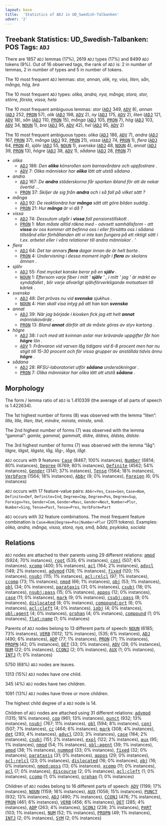 ```yaml
---
layout: base
title:  'Statistics of ADJ in UD_Swedish-Talbanken'
udver: '2'
---
```


## Treebank Statistics: UD_Swedish-Talbanken: POS Tags: `ADJ`

There are 1857 `ADJ` lemmas (17%), 2619 `ADJ` types (17%) and 8499 `ADJ` tokens (9%).
Out of 16 observed tags, the rank of `ADJ` is: 2 in number of lemmas, 2 in number of types and 5 in number of tokens.

The 10 most frequent `ADJ` lemmas: <em>stor, annan, olik, ny, viss, liten, sån, många, hög, bra</em>

The 10 most frequent `ADJ` types:  <em>olika, andra, nya, många, stora, stor, större, första, vissa, hela</em>

The 10 most frequent ambiguous lemmas: <em>stor</em> (<tt><a href="sv_talbanken-pos-ADJ.html">ADJ</a></tt> 349, <tt><a href="sv_talbanken-pos-ADV.html">ADV</a></tt> 8), <em>annan</em> (<tt><a href="sv_talbanken-pos-ADJ.html">ADJ</a></tt> 252, <tt><a href="sv_talbanken-pos-PRON.html">PRON</a></tt> 57), <em>olik</em> (<tt><a href="sv_talbanken-pos-ADJ.html">ADJ</a></tt> 198, <tt><a href="sv_talbanken-pos-ADV.html">ADV</a></tt> 2), <em>ny</em> (<tt><a href="sv_talbanken-pos-ADJ.html">ADJ</a></tt> 175, <tt><a href="sv_talbanken-pos-ADV.html">ADV</a></tt> 2), <em>liten</em> (<tt><a href="sv_talbanken-pos-ADJ.html">ADJ</a></tt> 121, <tt><a href="sv_talbanken-pos-ADV.html">ADV</a></tt> 18), <em>sån</em> (<tt><a href="sv_talbanken-pos-ADJ.html">ADJ</a></tt> 110, <tt><a href="sv_talbanken-pos-PRON.html">PRON</a></tt> 15), <em>många</em> (<tt><a href="sv_talbanken-pos-ADJ.html">ADJ</a></tt> 105, <tt><a href="sv_talbanken-pos-PRON.html">PRON</a></tt> 7), <em>hög</em> (<tt><a href="sv_talbanken-pos-ADJ.html">ADJ</a></tt> 103, <tt><a href="sv_talbanken-pos-ADV.html">ADV</a></tt> 34, <tt><a href="sv_talbanken-pos-NOUN.html">NOUN</a></tt> 1), <em>bra</em> (<tt><a href="sv_talbanken-pos-ADJ.html">ADJ</a></tt> 95, <tt><a href="sv_talbanken-pos-ADV.html">ADV</a></tt> 42), <em>hel</em> (<tt><a href="sv_talbanken-pos-ADJ.html">ADJ</a></tt> 95, <tt><a href="sv_talbanken-pos-ADV.html">ADV</a></tt> 2)

The 10 most frequent ambiguous types:  <em>olika</em> (<tt><a href="sv_talbanken-pos-ADJ.html">ADJ</a></tt> 186, <tt><a href="sv_talbanken-pos-ADV.html">ADV</a></tt> 7), <em>andra</em> (<tt><a href="sv_talbanken-pos-ADJ.html">ADJ</a></tt> 167, <tt><a href="sv_talbanken-pos-PRON.html">PRON</a></tt> 37), <em>många</em> (<tt><a href="sv_talbanken-pos-ADJ.html">ADJ</a></tt> 92, <tt><a href="sv_talbanken-pos-PRON.html">PRON</a></tt> 21), <em>vissa</em> (<tt><a href="sv_talbanken-pos-ADJ.html">ADJ</a></tt> 74, <tt><a href="sv_talbanken-pos-PRON.html">PRON</a></tt> 1), <em>flera</em> (<tt><a href="sv_talbanken-pos-ADJ.html">ADJ</a></tt> 64, <tt><a href="sv_talbanken-pos-PRON.html">PRON</a></tt> 4), <em>själv</em> (<tt><a href="sv_talbanken-pos-ADJ.html">ADJ</a></tt> 55, <tt><a href="sv_talbanken-pos-NOUN.html">NOUN</a></tt> 1), <em>svenska</em> (<tt><a href="sv_talbanken-pos-ADJ.html">ADJ</a></tt> 48, <tt><a href="sv_talbanken-pos-NOUN.html">NOUN</a></tt> 4), <em>annat</em> (<tt><a href="sv_talbanken-pos-ADJ.html">ADJ</a></tt> 39, <tt><a href="sv_talbanken-pos-PRON.html">PRON</a></tt> 13), <em>högre</em> (<tt><a href="sv_talbanken-pos-ADJ.html">ADJ</a></tt> 38, <tt><a href="sv_talbanken-pos-ADV.html">ADV</a></tt> 1), <em>sådana</em> (<tt><a href="sv_talbanken-pos-ADJ.html">ADJ</a></tt> 28, <tt><a href="sv_talbanken-pos-PRON.html">PRON</a></tt> 7)


* <em>olika</em>
  * <tt><a href="sv_talbanken-pos-ADJ.html">ADJ</a></tt> 186: <em>Den <b>olika</b> könsrollen som barnavårdare och uppfostrare .</em>
  * <tt><a href="sv_talbanken-pos-ADV.html">ADV</a></tt> 7: <em>Olika människor har <b>olika</b> lätt att utstå sådana .</em>
* <em>andra</em>
  * <tt><a href="sv_talbanken-pos-ADJ.html">ADJ</a></tt> 167: <em>De <b>andra</b> städerskorna får sparken ibland för att de nekar övertid ...</em>
  * <tt><a href="sv_talbanken-pos-PRON.html">PRON</a></tt> 37: <em>Skiljer de sig från <b>andra</b> och i så fall på vilket sätt ?</em>
* <em>många</em>
  * <tt><a href="sv_talbanken-pos-ADJ.html">ADJ</a></tt> 92: <em>De reaktionära har <b>många</b> sätt att göra bilden suddig .</em>
  * <tt><a href="sv_talbanken-pos-PRON.html">PRON</a></tt> 21: <em>Hur <b>många</b> är vi då ?</em>
* <em>vissa</em>
  * <tt><a href="sv_talbanken-pos-ADJ.html">ADJ</a></tt> 74: <em>Dessutom utgår i <b>vissa</b> fall pensionstillskott .</em>
  * <tt><a href="sv_talbanken-pos-PRON.html">PRON</a></tt> 1: <em>Man måste alltid räkna med - oavsett samhällsform - att <b>vissa</b> av oss kommer att befinna oss i eller försätta oss i sådana tillstånd eller förhållanden att vi inte kan fungera på ett riktigt sätt i t.ex. arbetet eller i våra relationer till andra människor . '</em>
* <em>flera</em>
  * <tt><a href="sv_talbanken-pos-ADJ.html">ADJ</a></tt> 64: <em>Det tar annars <b>flera</b> dagar innan de är helt borta .</em>
  * <tt><a href="sv_talbanken-pos-PRON.html">PRON</a></tt> 4: <em>Undervisning i dessa moment ingår i <b>flera</b> av skolans ämnen .</em>
* <em>själv</em>
  * <tt><a href="sv_talbanken-pos-ADJ.html">ADJ</a></tt> 55: <em>Fast mycket kanske beror på en <b>själv</b> .</em>
  * <tt><a href="sv_talbanken-pos-NOUN.html">NOUN</a></tt> 1: <em>Eftersom varje fiber i mitt ' <b>själv</b> ' , i mitt ' jag ' är märkt av syndafallet , blir varje allvarligt självförverkligande motsatsen till kärlek .</em>
* <em>svenska</em>
  * <tt><a href="sv_talbanken-pos-ADJ.html">ADJ</a></tt> 48: <em>Det prövas nu vid <b>svenska</b> sjukhus .</em>
  * <tt><a href="sv_talbanken-pos-NOUN.html">NOUN</a></tt> 4: <em>Han skall visa intyg på att han kan <b>svenska</b></em>
* <em>annat</em>
  * <tt><a href="sv_talbanken-pos-ADJ.html">ADJ</a></tt> 39: <em>När jag började i kiosken fick jag ett helt <b>annat</b> människovärde .</em>
  * <tt><a href="sv_talbanken-pos-PRON.html">PRON</a></tt> 13: <em>Bland <b>annat</b> därför att de måste göras av styv kartong .</em>
* <em>högre</em>
  * <tt><a href="sv_talbanken-pos-ADJ.html">ADJ</a></tt> 38: <em>I och med att kvinnan axlar mer krävande uppgifter får hon <b>högre</b> lön .</em>
  * <tt><a href="sv_talbanken-pos-ADV.html">ADV</a></tt> 1: <em>Frånvaron vid varven låg tidigare vid 6-8 procent men har nu stigit till 15-30 procent och för vissa grupper av anställda tidvis ännu <b>högre</b> .</em>
* <em>sådana</em>
  * <tt><a href="sv_talbanken-pos-ADJ.html">ADJ</a></tt> 28: <em>RFSU-laboratoriet utför <b>sådana</b> undersökningar .</em>
  * <tt><a href="sv_talbanken-pos-PRON.html">PRON</a></tt> 7: <em>Olika människor har olika lätt att utstå <b>sådana</b> .</em>

## Morphology

The form / lemma ratio of `ADJ` is 1.410339 (the average of all parts of speech is 1.422634).

The 1st highest number of forms (8) was observed with the lemma “liten”: <em>lilla, lille, liten, litet, mindre, minsta, minste, små</em>.

The 2nd highest number of forms (7) was observed with the lemma “gammal”: <em>gamla, gammal, gammalt, äldre, äldres, äldsta, äldste</em>.

The 3rd highest number of forms (7) was observed with the lemma “låg”: <em>lägre, lägst, lägsta, låg, låg-, låga, lågt</em>.

`ADJ` occurs with 9 features: <tt><a href="sv_talbanken-feat-Case.html">Case</a></tt> (8467; 100% instances), <tt><a href="sv_talbanken-feat-Number.html">Number</a></tt> (6814; 80% instances), <tt><a href="sv_talbanken-feat-Degree.html">Degree</a></tt> (6769; 80% instances), <tt><a href="sv_talbanken-feat-Definite.html">Definite</a></tt> (4562; 54% instances), <tt><a href="sv_talbanken-feat-Gender.html">Gender</a></tt> (3141; 37% instances), <tt><a href="sv_talbanken-feat-Tense.html">Tense</a></tt> (1564; 18% instances), <tt><a href="sv_talbanken-feat-VerbForm.html">VerbForm</a></tt> (1564; 18% instances), <tt><a href="sv_talbanken-feat-Abbr.html">Abbr</a></tt> (9; 0% instances), <tt><a href="sv_talbanken-feat-Foreign.html">Foreign</a></tt> (6; 0% instances)

`ADJ` occurs with 17 feature-value pairs: `Abbr=Yes`, `Case=Gen`, `Case=Nom`, `Definite=Def`, `Definite=Ind`, `Degree=Cmp`, `Degree=Pos`, `Degree=Sup`, `Foreign=Yes`, `Gender=Com`, `Gender=Masc`, `Gender=Neut`, `Number=Plur`, `Number=Sing`, `Tense=Past`, `Tense=Pres`, `VerbForm=Part`

`ADJ` occurs with 32 feature combinations.
The most frequent feature combination is `Case=Nom|Degree=Pos|Number=Plur` (2011 tokens).
Examples: <em>olika, andra, många, vissa, stora, nya, små, båda, psykiska, sociala</em>


## Relations

`ADJ` nodes are attached to their parents using 29 different relations: <tt><a href="sv_talbanken-dep-amod.html">amod</a></tt> (5924; 70% instances), <tt><a href="sv_talbanken-dep-root.html">root</a></tt> (535; 6% instances), <tt><a href="sv_talbanken-dep-conj.html">conj</a></tt> (507; 6% instances), <tt><a href="sv_talbanken-dep-xcomp.html">xcomp</a></tt> (400; 5% instances), <tt><a href="sv_talbanken-dep-acl.html">acl</a></tt> (164; 2% instances), <tt><a href="sv_talbanken-dep-advcl.html">advcl</a></tt> (149; 2% instances), <tt><a href="sv_talbanken-dep-advmod.html">advmod</a></tt> (126; 1% instances), <tt><a href="sv_talbanken-dep-fixed.html">fixed</a></tt> (120; 1% instances), <tt><a href="sv_talbanken-dep-nsubj.html">nsubj</a></tt> (115; 1% instances), <tt><a href="sv_talbanken-dep-acl-relcl.html">acl:relcl</a></tt> (97; 1% instances), <tt><a href="sv_talbanken-dep-ccomp.html">ccomp</a></tt> (73; 1% instances), <tt><a href="sv_talbanken-dep-nmod.html">nmod</a></tt> (66; 1% instances), <tt><a href="sv_talbanken-dep-obj.html">obj</a></tt> (53; 1% instances), <tt><a href="sv_talbanken-dep-obl.html">obl</a></tt> (34; 0% instances), <tt><a href="sv_talbanken-dep-parataxis.html">parataxis</a></tt> (31; 0% instances), <tt><a href="sv_talbanken-dep-csubj.html">csubj</a></tt> (18; 0% instances), <tt><a href="sv_talbanken-dep-nsubj-pass.html">nsubj:pass</a></tt> (15; 0% instances), <tt><a href="sv_talbanken-dep-appos.html">appos</a></tt> (12; 0% instances), <tt><a href="sv_talbanken-dep-case.html">case</a></tt> (11; 0% instances), <tt><a href="sv_talbanken-dep-mark.html">mark</a></tt> (9; 0% instances), <tt><a href="sv_talbanken-dep-csubj-pass.html">csubj:pass</a></tt> (8; 0% instances), <tt><a href="sv_talbanken-dep-dislocated.html">dislocated</a></tt> (8; 0% instances), <tt><a href="sv_talbanken-dep-compound-prt.html">compound:prt</a></tt> (6; 0% instances), <tt><a href="sv_talbanken-dep-acl-cleft.html">acl:cleft</a></tt> (4; 0% instances), <tt><a href="sv_talbanken-dep-iobj.html">iobj</a></tt> (4; 0% instances), <tt><a href="sv_talbanken-dep-obl-agent.html">obl:agent</a></tt> (4; 0% instances), <tt><a href="sv_talbanken-dep-orphan.html">orphan</a></tt> (4; 0% instances), <tt><a href="sv_talbanken-dep-compound.html">compound</a></tt> (1; 0% instances), <tt><a href="sv_talbanken-dep-flat-name.html">flat:name</a></tt> (1; 0% instances)

Parents of `ADJ` nodes belong to 13 different parts of speech: <tt><a href="sv_talbanken-pos-NOUN.html">NOUN</a></tt> (6185; 73% instances), <tt><a href="sv_talbanken-pos-VERB.html">VERB</a></tt> (1012; 12% instances),  (535; 6% instances), <tt><a href="sv_talbanken-pos-ADJ.html">ADJ</a></tt> (490; 6% instances), <tt><a href="sv_talbanken-pos-ADP.html">ADP</a></tt> (77; 1% instances), <tt><a href="sv_talbanken-pos-PRON.html">PRON</a></tt> (71; 1% instances), <tt><a href="sv_talbanken-pos-PROPN.html">PROPN</a></tt> (42; 0% instances), <tt><a href="sv_talbanken-pos-DET.html">DET</a></tt> (33; 0% instances), <tt><a href="sv_talbanken-pos-ADV.html">ADV</a></tt> (28; 0% instances), <tt><a href="sv_talbanken-pos-NUM.html">NUM</a></tt> (22; 0% instances), <tt><a href="sv_talbanken-pos-CCONJ.html">CCONJ</a></tt> (2; 0% instances), <tt><a href="sv_talbanken-pos-AUX.html">AUX</a></tt> (1; 0% instances), <tt><a href="sv_talbanken-pos-INTJ.html">INTJ</a></tt> (1; 0% instances)

5750 (68%) `ADJ` nodes are leaves.

1313 (15%) `ADJ` nodes have one child.

345 (4%) `ADJ` nodes have two children.

1091 (13%) `ADJ` nodes have three or more children.

The highest child degree of a `ADJ` node is 14.

Children of `ADJ` nodes are attached using 31 different relations: <tt><a href="sv_talbanken-dep-advmod.html">advmod</a></tt> (1315; 18% instances), <tt><a href="sv_talbanken-dep-cop.html">cop</a></tt> (961; 13% instances), <tt><a href="sv_talbanken-dep-punct.html">punct</a></tt> (932; 13% instances), <tt><a href="sv_talbanken-dep-nsubj.html">nsubj</a></tt> (767; 11% instances), <tt><a href="sv_talbanken-dep-obl.html">obl</a></tt> (594; 8% instances), <tt><a href="sv_talbanken-dep-conj.html">conj</a></tt> (507; 7% instances), <tt><a href="sv_talbanken-dep-cc.html">cc</a></tt> (464; 6% instances), <tt><a href="sv_talbanken-dep-mark.html">mark</a></tt> (308; 4% instances), <tt><a href="sv_talbanken-dep-det.html">det</a></tt> (293; 4% instances), <tt><a href="sv_talbanken-dep-advcl.html">advcl</a></tt> (203; 3% instances), <tt><a href="sv_talbanken-dep-case.html">case</a></tt> (164; 2% instances), <tt><a href="sv_talbanken-dep-csubj.html">csubj</a></tt> (151; 2% instances), <tt><a href="sv_talbanken-dep-expl.html">expl</a></tt> (122; 2% instances), <tt><a href="sv_talbanken-dep-aux.html">aux</a></tt> (95; 1% instances), <tt><a href="sv_talbanken-dep-nmod.html">nmod</a></tt> (54; 1% instances), <tt><a href="sv_talbanken-dep-obl-agent.html">obl:agent</a></tt> (39; 1% instances), <tt><a href="sv_talbanken-dep-amod.html">amod</a></tt> (38; 1% instances), <tt><a href="sv_talbanken-dep-nummod.html">nummod</a></tt> (33; 0% instances), <tt><a href="sv_talbanken-dep-fixed.html">fixed</a></tt> (32; 0% instances), <tt><a href="sv_talbanken-dep-parataxis.html">parataxis</a></tt> (31; 0% instances), <tt><a href="sv_talbanken-dep-appos.html">appos</a></tt> (29; 0% instances), <tt><a href="sv_talbanken-dep-acl-relcl.html">acl:relcl</a></tt> (23; 0% instances), <tt><a href="sv_talbanken-dep-dislocated.html">dislocated</a></tt> (16; 0% instances), <tt><a href="sv_talbanken-dep-obj.html">obj</a></tt> (16; 0% instances), <tt><a href="sv_talbanken-dep-nmod-poss.html">nmod:poss</a></tt> (13; 0% instances), <tt><a href="sv_talbanken-dep-xcomp.html">xcomp</a></tt> (11; 0% instances), <tt><a href="sv_talbanken-dep-acl.html">acl</a></tt> (7; 0% instances), <tt><a href="sv_talbanken-dep-discourse.html">discourse</a></tt> (2; 0% instances), <tt><a href="sv_talbanken-dep-acl-cleft.html">acl:cleft</a></tt> (1; 0% instances), <tt><a href="sv_talbanken-dep-ccomp.html">ccomp</a></tt> (1; 0% instances), <tt><a href="sv_talbanken-dep-orphan.html">orphan</a></tt> (1; 0% instances)

Children of `ADJ` nodes belong to 16 different parts of speech: <tt><a href="sv_talbanken-pos-ADV.html">ADV</a></tt> (1199; 17% instances), <tt><a href="sv_talbanken-pos-NOUN.html">NOUN</a></tt> (1159; 16% instances), <tt><a href="sv_talbanken-pos-AUX.html">AUX</a></tt> (1056; 15% instances), <tt><a href="sv_talbanken-pos-PUNCT.html">PUNCT</a></tt> (932; 13% instances), <tt><a href="sv_talbanken-pos-ADJ.html">ADJ</a></tt> (490; 7% instances), <tt><a href="sv_talbanken-pos-CCONJ.html">CCONJ</a></tt> (476; 7% instances), <tt><a href="sv_talbanken-pos-PRON.html">PRON</a></tt> (461; 6% instances), <tt><a href="sv_talbanken-pos-VERB.html">VERB</a></tt> (456; 6% instances), <tt><a href="sv_talbanken-pos-DET.html">DET</a></tt> (285; 4% instances), <tt><a href="sv_talbanken-pos-ADP.html">ADP</a></tt> (263; 4% instances), <tt><a href="sv_talbanken-pos-SCONJ.html">SCONJ</a></tt> (238; 3% instances), <tt><a href="sv_talbanken-pos-PART.html">PART</a></tt> (103; 1% instances), <tt><a href="sv_talbanken-pos-NUM.html">NUM</a></tt> (52; 1% instances), <tt><a href="sv_talbanken-pos-PROPN.html">PROPN</a></tt> (49; 1% instances), <tt><a href="sv_talbanken-pos-INTJ.html">INTJ</a></tt> (2; 0% instances), <tt><a href="sv_talbanken-pos-SYM.html">SYM</a></tt> (2; 0% instances)

